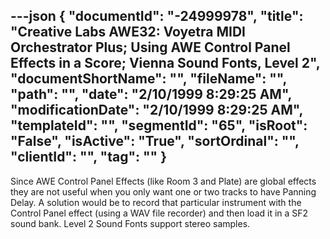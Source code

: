 ---json
{
  "documentId": "-24999978",
  "title": "Creative Labs AWE32: Voyetra MIDI Orchestrator Plus; Using AWE Control Panel Effects in a Score; Vienna Sound Fonts, Level 2",
  "documentShortName": "",
  "fileName": "",
  "path": "",
  "date": "2/10/1999 8:29:25 AM",
  "modificationDate": "2/10/1999 8:29:25 AM",
  "templateId": "",
  "segmentId": "65",
  "isRoot": "False",
  "isActive": "True",
  "sortOrdinal": "",
  "clientId": "",
  "tag": ""
}
---

Since AWE Control Panel Effects (like Room 3 and Plate) are global effects they are not useful when you only want one or two tracks to have Panning Delay. A solution would be to record that particular instrument with the Control Panel effect (using a WAV file recorder) and then load it in a SF2 sound bank. Level 2 Sound Fonts support stereo samples.
